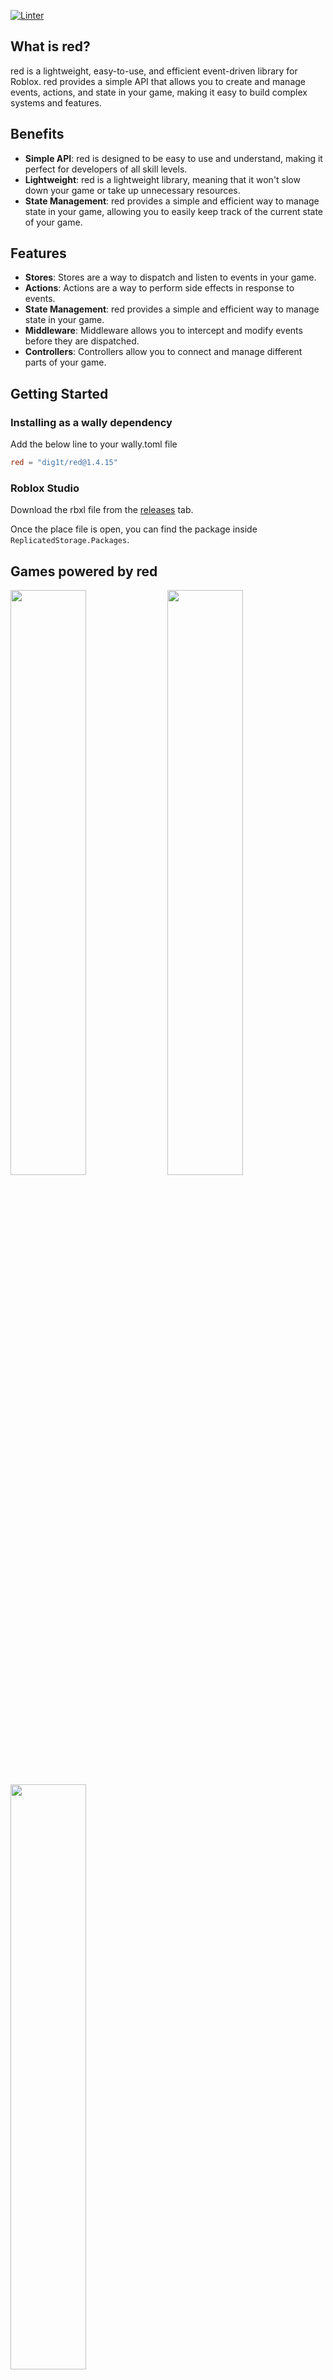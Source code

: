 [![Linter](https://github.com/dig1t/red/actions/workflows/linter.yml/badge.svg?branch=main)](https://github.com/dig1t/red/actions/workflows/linter.yml)

## What is red?
red is a lightweight, easy-to-use, and efficient event-driven library for Roblox.
red provides a simple API that allows you to create and manage events, actions, and state in your game, making it easy to build complex systems and features.

## Benefits
- **Simple API**: red is designed to be easy to use and understand, making it perfect for developers of all skill levels.
- **Lightweight**: red is a lightweight library, meaning that it won't slow down your game or take up unnecessary resources.
- **State Management**: red provides a simple and efficient way to manage state in your game, allowing you to easily keep track of the current state of your game.

## Features
- **Stores**: Stores are a way to dispatch and listen to events in your game.
- **Actions**: Actions are a way to perform side effects in response to events.
- **State Management**: red provides a simple and efficient way to manage state in your game.
- **Middleware**: Middleware allows you to intercept and modify events before they are dispatched.
- **Controllers**: Controllers allow you to connect and manage different parts of your game.

## Getting Started
### Installing as a wally dependency
Add the below line to your wally.toml file
```toml
red = "dig1t/red@1.4.15"
```
### Roblox Studio
Download the rbxl file from the [releases](https://github.com/dig1t/red/releases) tab.

Once the place file is open, you can find the package inside `ReplicatedStorage.Packages`.

## Games powered by red

<a href="https://www.roblox.com/games/4771858173/Survival-Islands"><img width="49%" src="https://i.imgur.com/Y9dYTWF.png" /></a>
<a href="https://www.roblox.com/games/4693424588/Zombie-Task-Force"><img width="49%" src="https://i.imgur.com/P4U5zls.png" /></a>
<a href="https://www.roblox.com/games/17750544340/Murder-Escape"><img width="49%" src="https://i.imgur.com/hp4zts7.png" /></a>

Add your game here! Create a Pull Request to add your game to the list.
